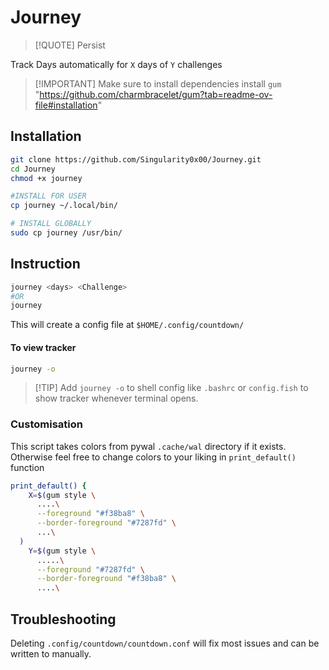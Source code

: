 # Journey

> [!QUOTE] Persist

Track Days automatically for `X` days of `Y` challenges

> [!IMPORTANT] Make sure to install dependencies
> install `gum` "https://github.com/charmbracelet/gum?tab=readme-ov-file#installation"

## Installation

```bash
git clone https://github.com/Singularity0x00/Journey.git
cd Journey
chmod +x journey

#INSTALL FOR USER
cp journey ~/.local/bin/

# INSTALL GLOBALLY
sudo cp journey /usr/bin/
```

## Instruction

```bash
journey <days> <Challenge>
#OR
journey
```

This will create a config file at `$HOME/.config/countdown/`

#### To view tracker

```bash
journey -o
```

> [!TIP] Add `journey -o` to shell config like `.bashrc` or `config.fish` to show tracker whenever terminal opens.

### Customisation

This script takes colors from pywal `.cache/wal` directory if it exists.
Otherwise feel free to change colors to your liking in `print_default()` function

```bash
print_default() {
    X=$(gum style \
      ....\
      --foreground "#f38ba8" \
      --border-foreground "#7287fd" \
      ...\
  )
    Y=$(gum style \
      .....\
      --foreground "#7287fd" \
      --border-foreground "#f38ba8" \
      ....\

```

## Troubleshooting

Deleting `.config/countdown/countdown.conf` will fix most issues and can be written to manually.
